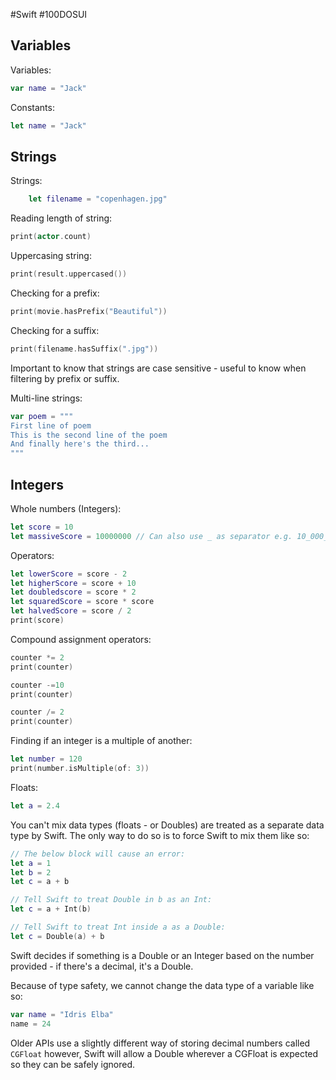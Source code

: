 #Swift #100DOSUI

## Variables

Variables:
```swift
var name = "Jack"
```

Constants:
```swift
let name = "Jack"
```

## Strings

Strings:
```swift
	let filename = "copenhagen.jpg"
```

Reading length of string:
```swift
print(actor.count)
```

Uppercasing string:
```swift
print(result.uppercased())
```

Checking for a prefix:
```swift
print(movie.hasPrefix("Beautiful"))
```

Checking for a suffix:
```swift
print(filename.hasSuffix(".jpg"))
```

Important to know that strings are case sensitive - useful to know when filtering by prefix or suffix.

Multi-line strings:
```swift
var poem = """
First line of poem
This is the second line of the poem
And finally here's the third...
"""
```

## Integers

Whole numbers (Integers):
```swift
let score = 10
let massiveScore = 10000000 // Can also use _ as separator e.g. 10_000_000
```

Operators:
```swift
let lowerScore = score - 2
let higherScore = score + 10
let doubledscore = score * 2
let squaredScore = score * score
let halvedScore = score / 2
print(score)
```

Compound assignment operators:
```swift
counter *= 2
print(counter)

counter -=10
print(counter)

counter /= 2
print(counter)
```

Finding if an integer is a multiple of another:
```swift
let number = 120
print(number.isMultiple(of: 3))
```

Floats: 
```swift
let a = 2.4
```

You can't mix data types (floats - or Doubles) are treated as a separate data type by Swift. The only way to do so is to force Swift to mix them like so:

```Swift
// The below block will cause an error:
let a = 1
let b = 2
let c = a + b

// Tell Swift to treat Double in b as an Int:
let c = a + Int(b)

// Tell Swift to treat Int inside a as a Double:
let c = Double(a) + b
```

Swift decides if something is a Double or an Integer based on the number provided - if there's a decimal, it's a Double.

Because of type safety, we cannot change the data type of a variable like so:
```swift 
var name = "Idris Elba"
name = 24
```

Older APIs use a slightly different way of storing decimal numbers called `CGFloat` however, Swift will allow a Double wherever a CGFloat is expected so they can be safely ignored.
